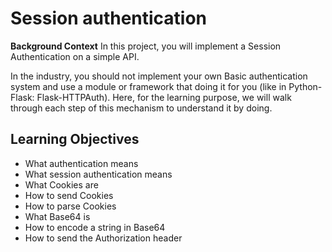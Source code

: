 # Session authentication 

**Background Context**
In this project, you will implement a Session Authentication on a simple API.

In the industry, you should not implement your own Basic authentication system and use a module or framework that doing it for you (like in Python-Flask: Flask-HTTPAuth). Here, for the learning purpose, we will walk through each step of this mechanism to understand it by doing.

## Learning Objectives

- What authentication means
- What session authentication means
- What Cookies are
- How to send Cookies
- How to parse Cookies 
- What Base64 is
- How to encode a string in Base64
- How to send the Authorization header

